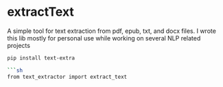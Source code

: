 # extractText


A simple tool for text extraction from pdf, epub, txt, and docx files. I wrote this lib mostly for personal use while working on several NLP related projects

```sh
pip install text-extra

```sh
from text_extractor import extract_text
